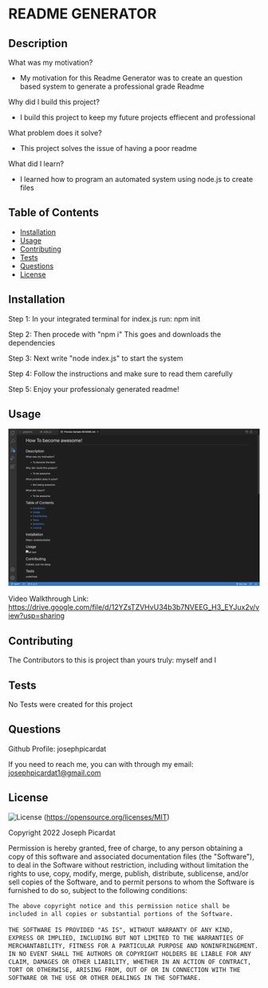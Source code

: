 # README GENERATOR

  ## Description

  What was my motivation?
  - My motivation for this Readme Generator was to create an question based system to generate a professional grade Readme

  Why did I build this project?
  - I build this project to keep my future projects effiecent and professional

  What problem does it solve?
  - This project solves the issue of having a poor readme

  What did I learn?
  - I learned how to program an automated system using node.js to create files
  

  ## Table of Contents

  - [Installation](#installation)
  - [Usage](#usage)
  - [Contributing](#contributing)
  - [Tests](#tests)
  - [Questions](#questions)
  - [License](#license)

  ## Installation

  Step 1: In your integrated terminal for index.js  run: npm init
  
  Step 2: Then procede with "npm i" This goes and downloads the dependencies
  
  Step 3: Next write "node index.js" to start the system
  
  Step 4: Follow the instructions and make sure to read them carefully
  
  Step 5: Enjoy your professionaly generated readme!


  ## Usage

  ![Sample README](./images/Sample-ReadMe.png)
  
  Video Walkthrough Link: https://drive.google.com/file/d/12YZsTZVHvU34b3b7NVEEG_H3_EYJux2v/view?usp=sharing

  ## Contributing

  The Contributors to this is project than yours truly: myself and I


  ## Tests

  No Tests were created for this project

  ## Questions

  Github Profile: josephpicardat

  If you need to reach me, you can with through my email: josephpicardat1@gmail.com

  ## License

  ![License](https://img.shields.io/badge/License-MIT-yellow.svg)
  (https://opensource.org/licenses/MIT)

  Copyright 2022 Joseph Picardat

  Permission is hereby granted, free of charge, to any person obtaining a copy of this software and associated documentation files (the "Software"), to deal in the Software without restriction, including without limitation the rights to use, copy, modify, merge, publish, distribute, sublicense, and/or sell copies of the Software, and to permit persons to whom the Software is furnished to do so, subject to the following conditions:

    The above copyright notice and this permission notice shall be included in all copies or substantial portions of the Software.
    
    THE SOFTWARE IS PROVIDED "AS IS", WITHOUT WARRANTY OF ANY KIND, EXPRESS OR IMPLIED, INCLUDING BUT NOT LIMITED TO THE WARRANTIES OF MERCHANTABILITY, FITNESS FOR A PARTICULAR PURPOSE AND NONINFRINGEMENT. IN NO EVENT SHALL THE AUTHORS OR COPYRIGHT HOLDERS BE LIABLE FOR ANY CLAIM, DAMAGES OR OTHER LIABILITY, WHETHER IN AN ACTION OF CONTRACT, TORT OR OTHERWISE, ARISING FROM, OUT OF OR IN CONNECTION WITH THE SOFTWARE OR THE USE OR OTHER DEALINGS IN THE SOFTWARE.

